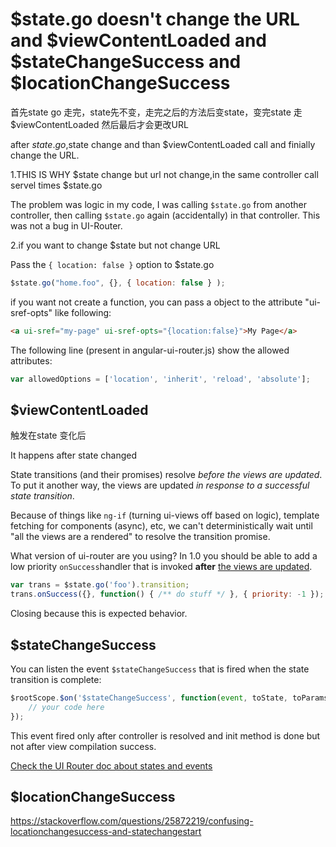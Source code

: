 # $state.go doesn't change the URL and $viewContentLoaded and $stateChangeSuccess and $locationChangeSuccess

首先state go 走完，state先不变，走完之后的方法后变state，变完state 走$viewContentLoaded 然后最后才会更改URL

after $state.go ,$state change and than $viewContentLoaded call and finially change the URL.

1.THIS IS WHY $state change but url not change,in the same controller call servel times $state.go

The problem was logic in my code, I was calling `$state.go` from another controller, then calling `$state.go` again (accidentally) in that controller. This was not a bug in UI-Router. 



2.if you want to change $state but not change URL

Pass the `{ location: false }` option to $state.go

```js
$state.go("home.foo", {}, { location: false } );
```

if you want not create a function, you can pass a object to the attribute "ui-sref-opts" like following:

```html
<a ui-sref="my-page" ui-sref-opts="{location:false}">My Page</a>
```

The following line (present in angular-ui-router.js) show the allowed attributes:

```js
var allowedOptions = ['location', 'inherit', 'reload', 'absolute'];
```

## $viewContentLoaded

触发在state 变化后

It happens after state changed

State transitions (and their promises) resolve *before the views are updated*.
To put it another way, the views are updated *in response to a successful state transition*.

Because of things like `ng-if` (turning ui-views off based on logic), template fetching for components (async), etc, we can't deterministically wait until "all the views are a rendered" to resolve the transition promise.

What version of ui-router are you using? In 1.0 you should be able to add a low priority `onSuccess`handler that is invoked **after** [the views are updated](https://github.com/ui-router/core/blob/8571ee281a16c16add841c6c57fcfedd1c788e36/src/hooks/views.ts#L28-L52).

```js
var trans = $state.go('foo').transition;
trans.onSuccess({}, function() { /** do stuff */ }, { priority: -1 });
```

Closing because this is expected behavior.

## $stateChangeSuccess

You can listen the event `$stateChangeSuccess` that is fired when the state transition is complete:

```js
$rootScope.$on('$stateChangeSuccess', function(event, toState, toParams, fromState, fromParams){
    // your code here
});
```

This event fired only after controller is resolved and init method is done but not after view compilation success. 

[Check the UI Router doc about states and events](http://angular-ui.github.io/ui-router/site/#/api/ui.router.state.$state)

## $locationChangeSuccess

https://stackoverflow.com/questions/25872219/confusing-locationchangesuccess-and-statechangestart

